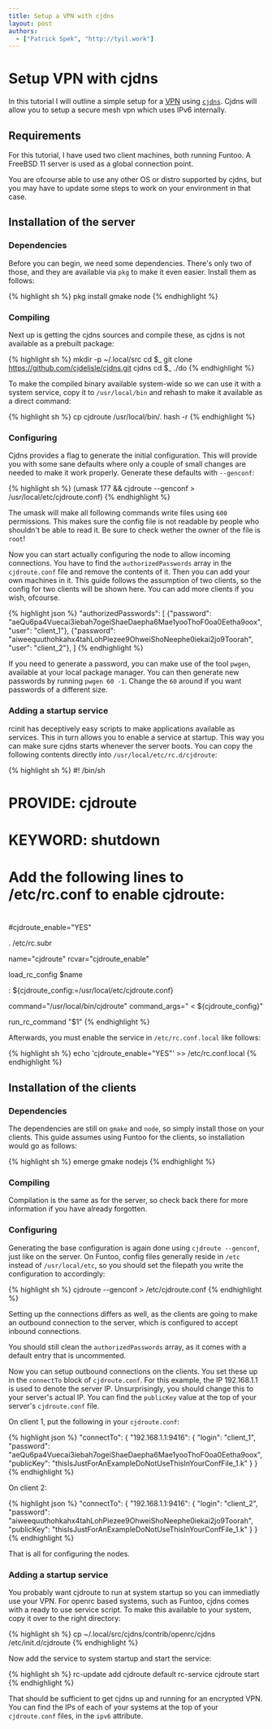 ```yaml
---
title: Setup a VPN with cjdns
layout: post
authors:
  - ["Patrick Spek", "http://tyil.work"]
---
```


# Setup VPN with cjdns
In this tutorial I will outline a simple setup for a [VPN][vpn] using
[`cjdns`][cjdns]. Cjdns will allow you to setup a secure mesh vpn which uses
IPv6 internally.

## Requirements
For this tutorial, I have used two client machines, both running Funtoo. A
FreeBSD 11 server is used as a global connection point.

You are ofcourse able to use any other OS or distro supported by cjdns, but you
may have to update some steps to work on your environment in that case.

## Installation of the server
### Dependencies
Before you can begin, we need some dependencies. There's only two of those, and
they are available via `pkg` to make it even easier. Install them as follows:

{% highlight sh %}
pkg install gmake node
{% endhighlight %}

### Compiling
Next up is getting the cjdns sources and compile these, as cjdns is not
available as a prebuilt package:

{% highlight sh %}
mkdir -p ~/.local/src
cd $_
git clone https://github.com/cjdelisle/cjdns.git cjdns
cd $_
./do
{% endhighlight %}

To make the compiled binary available system-wide so we can use it with a
system service, copy it to `/usr/local/bin` and rehash to make it available as
a direct command:

{% highlight sh %}
cp cjdroute /usr/local/bin/.
hash -r
{% endhighlight %}

### Configuring
Cjdns provides a flag to generate the initial configuration. This will provide
you with some sane defaults where only a couple of small changes are needed to
make it work properly. Generate these defaults with `--genconf`:

{% highlight sh %}
(umask 177 && cjdroute --genconf > /usr/local/etc/cjdroute.conf)
{% endhighlight %}

The umask will make all following commands write files using `600` permissions.
This makes sure the config file is not readable by people who shouldn't be able
to read it. Be sure to check wether the owner of the file is `root`!

Now you can start actually configuring the node to allow incoming connections.
You have to find the `authorizedPasswords` array in the `cjdroute.conf` file
and remove the contents of it. Then you can add your own machines in it. This
guide follows the assumption of two clients, so the config for two clients will
be shown here. You can add more clients if you wish, ofcourse.

{% highlight json %}
"authorizedPasswords":
[
    {"password": "aeQu6pa4Vuecai3iebah7ogeiShaeDaepha6Mae1yooThoF0oa0Eetha9oox", "user": "client_1"},
    {"password": "aiweequuthohkahx4tahLohPiezee9OhweiShoNeephe0iekai2jo9Toorah", "user": "client_2"},
]
{% endhighlight %}

If you need to generate a password, you can make use of the tool `pwgen`,
available at your local package manager. You can then generate new passwords by
running `pwgen 60 -1`. Change the `60` around if you want passwords of a
different size.

### Adding a startup service
rcinit has deceptively easy scripts to make applications available as services.
This in turn allows you to enable a service at startup. This way you can make
sure cjdns starts whenever the server boots. You can copy the following
contents directly into `/usr/local/etc/rc.d/cjdroute`:

{% highlight sh %}
#! /bin/sh

# PROVIDE: cjdroute
# KEYWORD: shutdown

#
# Add the following lines to /etc/rc.conf to enable cjdroute:
#
#cjdroute_enable="YES"

. /etc/rc.subr

name="cjdroute"
rcvar="cjdroute_enable"

load_rc_config $name

: ${cjdroute_config:=/usr/local/etc/cjdroute.conf}

command="/usr/local/bin/cjdroute"
command_args=" < ${cjdroute_config}"

run_rc_command "$1"
{% endhighlight %}

Afterwards, you must enable the service in `/etc/rc.conf.local` like follows:

{% highlight sh %}
echo 'cjdroute_enable="YES"' >> /etc/rc.conf.local
{% endhighlight %}

## Installation of the clients
### Dependencies
The dependencies are still on `gmake` and `node`, so simply install those on
your clients. This guide assumes using Funtoo for the clients, so installation
would go as follows:

{% highlight sh %}
emerge gmake nodejs
{% endhighlight %}

### Compiling
Compilation is the same as for the server, so check back there for more
information if you have already forgotten.

### Configuring
Generating the base configuration is again done using `cjdroute --genconf`,
just like on the server. On Funtoo, config files generally reside in `/etc`
instead of `/usr/local/etc`, so you should set the filepath you write the
configuration to accordingly:

{% highlight sh %}
cjdroute --genconf > /etc/cjdroute.conf
{% endhighlight %}

Setting up the connections differs as well, as the clients are going to make an
outbound connection to the server, which is configured to accept inbound
connections.

You should still clean the `authorizedPasswords` array, as it comes with a
default entry that is uncommented.

Now you can setup outbound connections on the clients. You set these up in the
`connectTo` block of `cjdroute.conf`. For this example, the IP 192.168.1.1 is
used to denote the server IP. Unsurprisingly, you should change this to your
server's actual IP. You can find the `publicKey` value at the top of your
server's `cjdroute.conf` file.

On client 1, put the following in your `cjdroute.conf`:

{% highlight json %}
"connectTo":
{
	"192.168.1.1:9416":
	{
		"login": "client_1",
		"password": "aeQu6pa4Vuecai3iebah7ogeiShaeDaepha6Mae1yooThoF0oa0Eetha9oox",
		"publicKey": "thisIsJustForAnExampleDoNotUseThisInYourConfFile_1.k"
	}
}
{% endhighlight %}

On client 2:

{% highlight json %}
"connectTo":
{
	"192.168.1.1:9416":
	{
		"login": "client_2",
		"password": "aiweequuthohkahx4tahLohPiezee9OhweiShoNeephe0iekai2jo9Toorah",
		"publicKey": "thisIsJustForAnExampleDoNotUseThisInYourConfFile_1.k"
	}
}
{% endhighlight %}

That is all for configuring the nodes.

### Adding a startup service
You probably want cjdroute to run at system startup so you can immediatly use
your VPN. For openrc based systems, such as Funtoo, cjdns comes with a ready to
use service script. To make this available to your system, copy it over to the
right directory:

{% highlight sh %}
cp ~/.local/src/cjdns/contrib/openrc/cjdns /etc/init.d/cjdroute
{% endhighlight %}

Now add the service to system startup and start the service:

{% highlight sh %}
rc-update add cjdroute default
rc-service cjdroute start
{% endhighlight %}

That should be sufficient to get cjdns up and running for an encrypted VPN. You
can find the IPs of each of your systems at the top of your `cjdroute.conf`
files, in the `ipv6` attribute.

[cjdns]: https://github.com/cjdelisle/cjdns
[vpn]: https://en.wikipedia.org/wiki/Virtual_private_network


